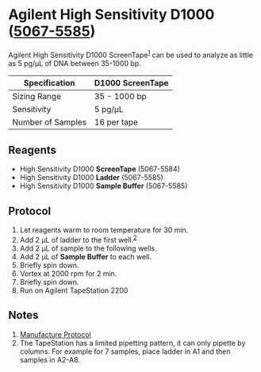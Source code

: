 # Agilent High Sensitivity D1000 ([5067-5585](http://www.genomics.agilent.com/en/TapeStation-DNA-RNA-ScreenTape/DNA-Analysis-ScreenTape/?cid=AG-PT-180&tabId=AG-PR-1041&searchText=5067-5585))

Agilent High Sensitivity D1000 ScreenTape<sup>[1](#manual)</sup> can be used to analyze as
little as 5 pg/µL of DNA between 35-1000 bp.


| Specification      | D1000 ScreenTape    |
| ------------------ | ------------------- |
| Sizing Range       | 35 - 1000 bp        |
| Sensitivity        | 5 pg/µL             |
| Number of Samples  | 16 per tape         |

## Reagents

* High Sensitivity D1000 **ScreenTape** (5067-5584)
* High Sensitivity D1000 **Ladder** (5067-5585)
* High Sensitivity D1000 **Sample Buffer** (5067-5585)

## Protocol

1. Let reagents warm to room temperature for 30 min.
2. Add 2 µL of ladder to the first well.<sup>[2](#column)</sup>
3. Add 2 µL of sample to the following wells.
4. Add 2 µL of **Sample Buffer** to each well.
5. Briefly spin down.
6. Vortex at 2000 rpm for 2 min.
7. Briefly spin down.
8. Run on Agilent TapeStation 2200


## Notes

1. <a name="manual"></a>[Manufacture Protocol](http://www.agilent.com/cs/library/usermanuals/Public/ScreenTape_HSD1000_QG.pdf)
2. <a name="column"></a>The TapeStation has a limited pipetting pattern, it can only pipette by
   columns. For example for 7 samples, place ladder in A1 and then samples in
   A2-A8. 
